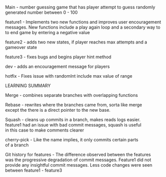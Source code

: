 Main - number guessing game that has player attempt to guess randomly \
generated number between 0 - 100

feature1 - Implements two new functions and improves user encouragement \
messages. New functions include a play again loop and a secondary way to \
to end game by entering a negative value

feature2 - adds two new states, if player reaches max attempts and a \
gameover state

feature3 - fixes bugs and begins player hint method

dev - adds an encouragement message for players

hotfix - Fixes issue with randomInt include max value of range

LEARNING SUMMARY

Merge - combines separate branches with overlapping functions

Rebase - rewrites where the branches came from, sorta like merge\
except the there is a direct pointer to the new base.

Squash - cleans up commits in a branch, makes reads logs easier. \
feature1 had an issue with bad commit messages, squash is useful \
in this case to make comments clearer

cherry-pick - Like the name implies, it only commits certain parts \
of a branch 

Git history for features - The difference observed between the features \
was the progressive degradation of commit messages. Feature1 did not \
provide any insightful commit messages. Less code changes were seen \
between feature1 - feature3

